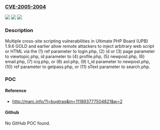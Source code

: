 ### [CVE-2005-2004](https://cve.mitre.org/cgi-bin/cvename.cgi?name=CVE-2005-2004)
![](https://img.shields.io/static/v1?label=Product&message=n%2Fa&color=blue)
![](https://img.shields.io/static/v1?label=Version&message=n%2Fa&color=blue)
![](https://img.shields.io/static/v1?label=Vulnerability&message=n%2Fa&color=brighgreen)

### Description

Multiple cross-site scripting vulnerabilities in Ultimate PHP Board (UPB) 1.9.6 GOLD and earlier allow remote attackers to inject arbitrary web script or HTML via the (1) ref parameter to login.php, (2) id or (3) page parameter to viewtopic.php, id parameter to (4) profile.php, (5) newpost.php, (6) email.php, (7) icq.php, or (8) aol.php, (9) t_id parameter to newpost.php, (10) ref parameter to getpass.php, or (11) sText parameter to search.php.

### POC

#### Reference
- http://marc.info/?l=bugtraq&m=111893777504821&w=2

#### Github
No GitHub POC found.

